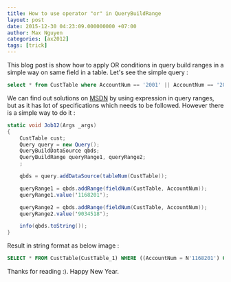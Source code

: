 ```yaml
---
title: How to use operator "or" in QueryBuildRange
layout: post
date: 2015-12-30 04:23:09.000000000 +07:00
author: Max Nguyen
categories: [ax2012]
tags: [trick]
---
```


This blog post is show how to apply OR conditions in query build ranges in a simple way on same field in a table. Let's see the simple query :

```sql
select * from CustTable where AccountNum == '2001' || AccountNum == '2002'
```

We can find out solutions on [MSDN](https://msdn.microsoft.com/en-us/library/aa893981.aspx)  by using expression in query ranges, but as it has lot of specifications which needs to be followed. However there is a simple way to do it :

```csharp
static void Job12(Args _args)
{
    CustTable cust;
    Query query = new Query();
    QueryBuildDataSource qbds;
    QueryBuildRange queryRange1, queryRange2;
    ;

    qbds = query.addDataSource(tableNum(CustTable));

    queryRange1 = qbds.addRange(fieldNum(CustTable, AccountNum));
    queryRange1.value('1168201');

    queryRange2 = qbds.addRange(fieldNum(CustTable, AccountNum));
    queryRange2.value('9034518');

    info(qbds.toString());
}
```
Result in string format as below image : 

```sql
SELECT * FROM CustTable(CustTable_1) WHERE ((AccountNum = N'1168201') OR (AccountNum = N'9034518'))
```

Thanks for reading :). Happy New Year.  
